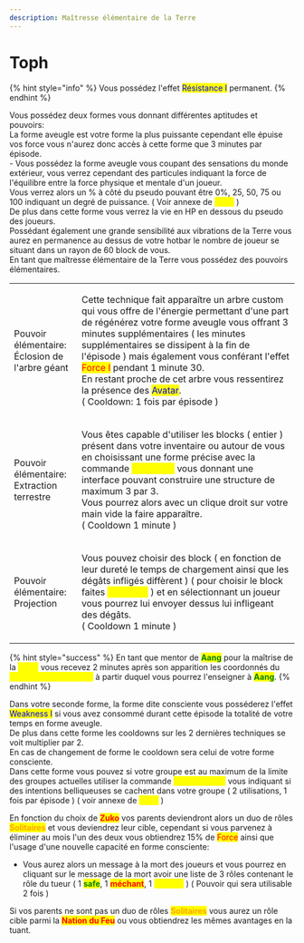 ```yaml
---
description: Maîtresse élémentaire de la Terre
---
```


# Toph

{% hint style="info" %}
Vous possédez l'effet <mark style="color:blue;">Résistance I</mark> permanent.
{% endhint %}

Vous possédez deux formes vous donnant différentes aptitudes et pouvoirs:\
La forme aveugle est votre forme la plus puissante cependant elle épuise vos force vous n'aurez donc accès à cette forme que 3 minutes par épisode.\
\- Vous possédez la forme aveugle vous coupant des sensations du monde extérieur, vous verrez cependant des particules indiquant la force de l'équilibre entre la force physique et mentale d'un joueur.\
Vous verrez alors un % à côté du pseudo pouvant être 0%, 25, 50, 75 ou 100 indiquant un degré de puissance. ( Voir annexe de <mark style="color:yellow;">**Toph**</mark> )\
De plus dans cette forme vous verrez la vie en HP en dessous du pseudo des joueurs.\
Possédant également une grande sensibilité aux vibrations de la Terre vous aurez en permanence au dessus de votre hotbar le nombre de joueur se situant dans un rayon de 60 block de vous.\
En tant que maîtresse élémentaire de la Terre vous possédez des pouvoirs élémentaires.

|                                                          |                                                                                                                                                                                                                                                                                                                                                                                                                                                                                                        |
| -------------------------------------------------------- | ------------------------------------------------------------------------------------------------------------------------------------------------------------------------------------------------------------------------------------------------------------------------------------------------------------------------------------------------------------------------------------------------------------------------------------------------------------------------------------------------------ |
| <p>Pouvoir élémentaire:<br>Éclosion de l'arbre géant</p> | <p>Cette technique fait apparaître un arbre custom qui vous offre de l'énergie permettant d'une part de régénérez votre forme aveugle vous offrant 3 minutes supplémentaires ( les minutes supplémentaires se dissipent à la fin de l'épisode ) mais également vous conférant l'effet <mark style="color:red;">Force I</mark> pendant 1 minute 30.<br>En restant proche de cet arbre vous ressentirez la présence des <mark style="color:blue;">Avatar</mark>.<br>( Cooldown: 1 fois par épisode )</p> |
| <p>Pouvoir élémentaire:<br>Extraction terrestre</p>      | <p>Vous êtes capable d'utiliser les blocks ( entier ) présent dans votre inventaire ou autour de vous en choisissant une forme précise avec la commande <mark style="color:yellow;"><strong>/av forme</strong></mark> vous donnant une interface pouvant construire une structure de maximum 3 par 3.<br>Vous pourrez alors avec un clique droit sur votre main vide la faire apparaître.<br>( Cooldown 1 minute )</p>                                                                                 |
| <p>Pouvoir élémentaire:<br>Projection</p>                | <p>Vous pouvez choisir des block ( en fonction de leur dureté le temps de chargement ainsi que les dégâts infligés diffèrent ) ( pour choisir le block faites <mark style="color:yellow;"><strong>/av block</strong></mark> ) et en sélectionnant un joueur vous pourrez lui envoyer dessus lui infligeant des dégâts.<br>( Cooldown 1 minute )</p>                                                                                                                                                    |

{% hint style="success" %}
En tant que mentor de <mark style="color:green;">**Aang**</mark> pour la maîtrise de la <mark style="color:yellow;">**Terre**</mark> vous recevez 2 minutes après son apparition les coordonnés du <mark style="color:yellow;">**parchemin de la Terre**</mark> à partir duquel vous pourrez l'enseigner à <mark style="color:green;">**Aang**</mark>.
{% endhint %}

Dans votre seconde forme, la forme dite consciente vous posséderez l'effet <mark style="color:blue;">Weakness I</mark> si vous avez consommé durant cette épisode la totalité de votre temps en forme aveugle.\
De plus dans cette forme les cooldowns sur les 2 dernières techniques se voit multiplier par 2.\
En cas de changement de forme le cooldown sera celui de votre forme consciente.\
Dans cette forme vous pouvez si votre groupe est au maximum de la limite des groupes actuelles utiliser la commande <mark style="color:yellow;">**/av sensation**</mark> vous indiquant si des intentions belliqueuses se cachent dans votre groupe ( 2 utilisations, 1 fois par épisode ) ( voir annexe de <mark style="color:yellow;">**Toph**</mark> )

En fonction du choix de <mark style="color:red;">**Zuko**</mark> vos parents deviendront alors un duo de rôles <mark style="color:orange;">**Solitaires**</mark> et vous deviendrez leur cible, cependant si vous parvenez à éliminer au mois l'un des deux vous obtiendrez 15% de <mark style="color:red;">Force</mark> ainsi que l'usage d'une nouvelle capacité en forme consciente:

* Vous aurez alors un message à la mort des joueurs et vous pourrez en cliquant sur le message de la mort avoir une liste de 3 rôles contenant le rôle du tueur ( 1 <mark style="color:green;">**safe**</mark>, 1 <mark style="color:red;">**méchant**</mark>, 1 <mark style="color:yellow;">**random**</mark> ) ( Pouvoir qui sera utilisable 2 fois )

Si vos parents ne sont pas un duo de rôles <mark style="color:orange;">**Solitaires**</mark> vous aurez un rôle cible parmi la <mark style="color:red;">**Nation du Feu**</mark> ou vous obtiendrez les mêmes avantages en la tuant.

<figure><img src="https://i.pinimg.com/originals/51/e3/32/51e3324f36821a1bfa1f4bd0a57809b7.jpg" alt=""><figcaption></figcaption></figure>
